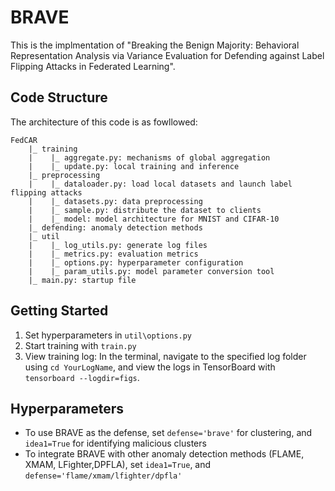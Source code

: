 # BRAVE

This is the implmentation of "Breaking the Benign Majority: Behavioral Representation Analysis via Variance Evaluation for Defending against Label Flipping Attacks in Federated Learning". 

## Code Structure

The architecture of this code is as fowllowed:

    FedCAR    
        |_ training
        |    |_ aggregate.py: mechanisms of global aggregation
        |    |_ update.py: local training and inference
        |_ preprocessing
        |    |_ dataloader.py: load local datasets and launch label flipping attacks
        |    |_ datasets.py: data preprocessing
        |    |_ sample.py: distribute the dataset to clients
        |    |_ model: model architecture for MNIST and CIFAR-10
        |_ defending: anomaly detection methods
        |_ util
        |    |_ log_utils.py: generate log files
        |    |_ metrics.py: evaluation metrics
        |    |_ options.py: hyperparameter configuration
        |    |_ param_utils.py: model parameter conversion tool
        |_ main.py: startup file

## Getting Started

1. Set hyperparameters in `util\options.py`
2. Start training with `train.py`
3. View training log: In the terminal, navigate to the specified log folder using `cd YourLogName`, and view the logs in TensorBoard with `tensorboard --logdir=figs`.

## Hyperparameters

- To use BRAVE as the defense, set `defense='brave'` for clustering, and `idea1=True` for identifying malicious clusters
- To integrate BRAVE with other anomaly detection methods (FLAME, XMAM, LFighter,DPFLA), set `idea1=True`, and `defense='flame/xmam/lfighter/dpfla'`

